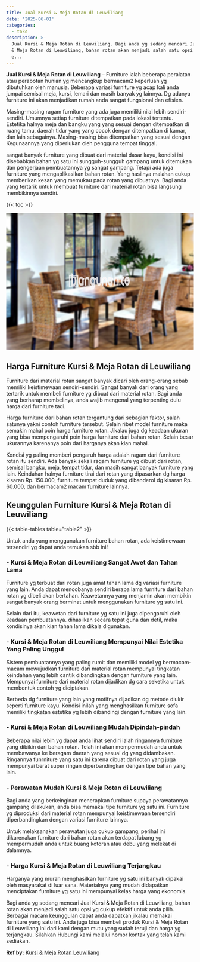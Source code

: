 ```yaml
---
title: Jual Kursi & Meja Rotan di Leuwiliang
date: '2025-06-01'
categories:
  - toko
description: >-
  Jual Kursi & Meja Rotan di Leuwiliang. Bagi anda yg sedang mencari Jual Kursi
  & Meja Rotan di Leuwiliang, bahan rotan akan menjadi salah satu opsi yg cukup
  e...
---
```


**Jual Kursi & Meja Rotan di Leuwiliang** – Furniture ialah beberapa peralatan atau perabotan hunian yg mencangkup bermacam2 keperluan yg dibutuhkan oleh manusia. Beberapa variasi furniture yg acap kali anda jumpai semisal meja, kursi, lemari dan masih banyak yg lainnya. Dg adanya furniture ini akan menjadikan rumah anda sangat fungsional dan efisien.

Masing-masing ragam furniture yang ada juga memiliki nilai lebih sendiri-sendiri. Umumnya setiap furniture ditempatkan pada lokasi tertentu. Estetika halnya meja dan bangku yang yang sesuai dengan ditempatkan di ruang tamu, daerah tidur yang yang cocok dengan ditempatkan di kamar, dan lain sebagainya. Masing-masing bisa ditempatkan yang sesuai dengan Kegunaannya yang diperlukan oleh pengguna tempat tinggal.

sangat banyak furniture yang dibuat dari material dasar kayu, kondisi ini disebabkan bahan yg satu ini sungguh-sungguh gampang untuk ditemukan dan pengerjaan pembuatannya yg sangat gampang. Tetapi ada juga furniture yang mengaplikasikan bahan rotan. Yang hasilnya malahan cukup memberikan kesan yang memukau pada rotan yang dibuatnya. Bagi anda yang tertarik untuk membuat furniture dari material rotan bisa langsung membikinnya sendiri.

{{< toc >}}

![Jual Kursi & Meja Rotan di Leuwiliang](/images/kursi-meja-rotan-murah21.png)

## Harga Furniture Kursi & Meja Rotan di Leuwiliang

Furniture dari material rotan sangat banyak dicari oleh orang-orang sebab memiliki keistimewaan sendiri-sendiri. Sangat banyak dari orang yang tertarik untuk membeli furniture yg dibuat dari material rotan. Bagi anda yang berharap membelinya, anda wajib mengenal yang terpenting dulu harga dari furniture tadi.

Harga furniture dari bahan rotan tergantung dari sebagian faktor, salah satunya yakni contoh furniture tersebut. Selain ribet model furniture maka semakin mahal poin harga furniture rotan. Jikalau juga dg keadaan ukuran yang bisa mempengaruhi poin harga furniture dari bahan rotan. Selain besar ukurannya karenanya poin dari harganya akan kian mahal.

Kondisi yg paling memberi pengaruh harga adalah ragam dari furniture rotan itu sendiri. Ada banyak sekali ragam furniture yg dibuat dari rotan, semisal bangku, meja, tempat tidur, dan masih sangat banyak furniture yang lain. Keindahan halnya furniture tirai dari rotan yang dipasarkan dg harga kisaran Rp. 150.000, furniture tempat duduk yang dibanderol dg kisaran Rp. 60.000, dan bermacam2 macam furniture lainnya.

## Keunggulan Furniture Kursi & Meja Rotan di Leuwiliang

{{< table-tables table="table2" >}}

Untuk anda yang menggunakan furniture bahan rotan, ada keistimewaan tersendiri yg dapat anda temukan sbb ini!

### \- Kursi & Meja Rotan di Leuwiliang Sangat Awet dan Tahan Lama

Furniture yg terbuat dari rotan juga amat tahan lama dg variasi furniture yang lain. Anda dapat mencobanya sendiri berapa lama furniture dari bahan rotan yg dibeli akan bertahan. Keawetannya yang menjamin akan membikin sangat banyak orang berminat untuk menggunakan furniture yg satu ini.

Selain dari itu, keawetan dari furniture yg satu ini juga dipengaruhi oleh keadaan pembuatannya. dihasilkan secara tepat guna dan detil, maka kondisinya akan kian tahan lama dikala digunakan.

### \- Kursi & Meja Rotan di Leuwiliang Mempunyai Nilai Estetika Yang Paling Unggul

Sistem pembuatannya yang paling rumit dan memiliki model yg bermacam-macam mewujudkan furniture dari material rotan mempunyai tingkatan keindahan yang lebih cantik dibandingkan dengan furniture yang lain. Mempunyai furniture dari material rotan dijadikan dg cara seketika untuk membentuk contoh yg diciptakan.

Berbeda dg furniture yang lain yang motifnya dijadikan dg metode diukir seperti furniture kayu. Kondisi inilah yang menghasilkan furniture sofa memiliki tingkatan estetika yg lebih dibandingi dengan furniture yang lain.

### \- Kursi & Meja Rotan di Leuwiliang Mudah Dipindah-pindah

Beberapa nilai lebih yg dapat anda lihat sendiri ialah ringannya furniture yang dibikin dari bahan rotan. Telah ini akan mempermudah anda untuk membawanya ke beragam daerah yang sesuai dg yang didambakan. Ringannya funrniture yang satu ini karena dibuat dari rotan yang juga mempunyai berat super ringan diperbandingkan dengan tipe bahan yang lain.

### \- Perawatan Mudah Kursi & Meja Rotan di Leuwiliang

Bagi anda yang berkeinginan menerapkan furniture supaya perawatannya gampang dilakukan, anda bisa memakai tipe furniture yg satu ini. Furniture yg diproduksi dari material rotan mempunyai keistimewaan tersendiri diperbandingkan dengan variasi furniture lainnya.

Untuk melaksanakan perawatan juga cukup gampang, perihal ini dikarenakan furniture dari bahan rotan akan terdapat lubang yg mempermudah anda untuk buang kotoran atau debu yang melekat di dalamnya.

### \- Harga Kursi & Meja Rotan di Leuwiliang Terjangkau

Harganya yang murah menghasilkan furniture yg satu ini banyak dipakai oleh masyarakat di luar sana. Materialnya yang mudah didapatkan menciptakan furniture yg satu ini mempunyai kelas harga yang ekonomis.

Bagi anda yg sedang mencari Jual Kursi & Meja Rotan di Leuwiliang, bahan rotan akan menjadi salah satu opsi yg cukup efektif untuk anda pilih. Berbagai macam keunggulan dapat anda dapatkan jikalau memakai furniture yang satu ini. Anda juga bisa membeli produk Kursi & Meja Rotan di Leuwiliang ini dari kami dengan mutu yang sudah teruji dan harga yg terjangkau. Silahkan Hubungi kami melalui nomor kontak yang telah kami sediakan.

**Ref by:** [Kursi & Meja Rotan Leuwiliang](https://id.wikipedia.org/wiki/Kursi)
